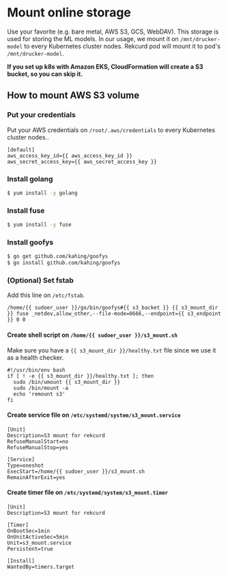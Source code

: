# Mount online storage
Use your favorite (e.g. bare metal, AWS S3, GCS, WebDAV). This storage is used for storing the ML models. In our usage, we mount it on `/mnt/drucker-model` to every Kubernetes cluster nodes. Rekcurd pod will mount it to pod's `/mnt/drucker-model`.

**If you set up k8s with Amazon EKS, CloudFormation will create a S3 bucket, so you can skip it.**

## How to mount AWS S3 volume
### Put your credentials
Put your AWS credentials on `/root/.aws/credentials` to every Kubernetes cluster nodes..

```text
[default]
aws_access_key_id={{ aws_access_key_id }}
aws_secret_access_key={{ aws_secret_access_key }}
```

### Install golang
```bash
$ yum install -y golang
```

### Install fuse
```bash
$ yum install -y fuse
```

### Install goofys
```bash
$ go get github.com/kahing/goofys
$ go install github.com/kahing/goofys
```

### (Optional) Set fstab
Add this line on `/etc/fstab`.
```text
/home/{{ sudoer_user }}/go/bin/goofys#{{ s3_backet }} {{ s3_mount_dir }} fuse _netdev,allow_other,--file-mode=0666,--endpoint={{ s3_endpoint }} 0 0
```

#### Create shell script on `/home/{{ sudoer_user }}/s3_mount.sh`
Make sure you have a `{{ s3_mount_dir }}/healthy.txt` file since we use it as a health checker.
```text
#!/usr/bin/env bash
if [ ! -e {{ s3_mount_dir }}/healthy.txt ]; then
  sudo /bin/umount {{ s3_mount_dir }}
  sudo /bin/mount -a
  echo 'remount s3'
fi
```

#### Create service file on `/etc/systemd/system/s3_mount.service`
```text
[Unit]
Description=S3 mount for rekcurd
RefuseManualStart=no
RefuseManualStop=yes

[Service]
Type=oneshot
ExecStart=/home/{{ sudoer_user }}/s3_mount.sh
RemainAfterExit=yes
```

#### Create timer file on `/etc/systemd/system/s3_mount.timer`
```text
[Unit]
Description=S3 mount for rekcurd

[Timer]
OnBootSec=1min
OnUnitActiveSec=5min
Unit=s3_mount.service
Persistent=true

[Install]
WantedBy=timers.target
```
